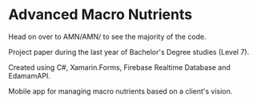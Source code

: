 # Advanced Macro Nutrients

Head on over to AMN/AMN/ to see the majority of the code.

Project paper during the last year of Bachelor's Degree studies (Level 7).

Created using C#, Xamarin.Forms, Firebase Realtime Database and EdamamAPI.

Mobile app for managing macro nutrients based on a client's vision.
